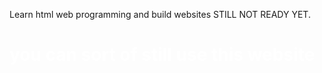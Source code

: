 Learn html web programming and build websites
STILL NOT READY YET.

<h1 style="color:white;">you can sort of still use this website</h1>
